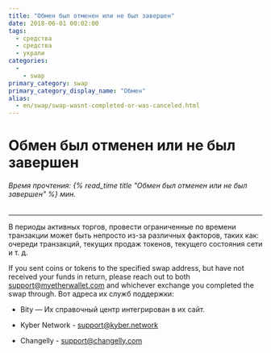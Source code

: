 ```yaml
---
title: "Обмен был отменен или не был завершен"
date: 2018-06-01 00:02:00
tags:
  - средства
  - средства
  - украли
categories:
  - 
    - swap
primary_category: swap
primary_category_display_name: "Обмен"
alias:
  - en/swap/swap-wasnt-completed-or-was-canceled.html
---
```


# **Обмен был отменен или не был завершен**

###### Время прочтения: {% read_time title "Обмен был отменен или не был завершен" %} мин.

* * *

В периоды активных торгов, провести ограниченные по времени транзакции может быть непросто из-за различных факторов, таких как: очереди транзакций, текущих продаж токенов, текущего состояния сети и т. д.

If you sent coins or tokens to the specified swap address, but have not received your funds in return, please reach out to both [support@myetherwallet.com](mailto:support@myetherwallet.com) and whichever exchange you completed the swap through. Вот адреса их служб поддержки:

-   Bity — Их справочный центр интегрирован в их сайт.

-   Kyber Network - [support@kyber.network](mailto:support@kyber.network)

-   Changelly - [support@changelly.com](mailto:support@changelly.com)
